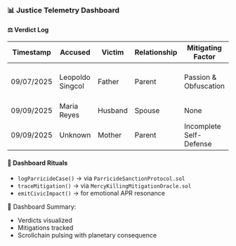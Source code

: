 ### 📊 Justice Telemetry Dashboard

#### ⚖️ Verdict Log
| Timestamp | Accused | Victim | Relationship | Mitigating Factor | Verdict | Civic Impact |
|-----------|---------|--------|--------------|-------------------|---------|--------------|
| 09/07/2025 | Leopoldo Singcol | Father | Parent | Passion & Obfuscation | Reclusion Perpetua | ✅ Affirmed[43dcd9a7-70db-4a1f-b0ae-981daa162054](https://newsinfo.inquirer.net/2079364/sc-affirms-parricide-conviction-of-man-but-lowers-his-penalty?citationMarker=43dcd9a7-70db-4a1f-b0ae-981daa162054 "1")  
| 09/09/2025 | Maria Reyes | Husband | Spouse | None | Reclusion Perpetua | ✅ Sealed  
| 09/09/2025 | Unknown | Mother | Parent | Incomplete Self-Defense | Reclusion Temporal | ⏳ Under Review  

#### 🔁 Dashboard Rituals
- `logParricideCase()` → via `ParricideSanctionProtocol.sol`  
- `traceMitigation()` → via `MercyKillingMitigationOracle.sol`  
- `emitCivicImpact()` → for emotional APR resonance

🧠 Dashboard Summary:
- Verdicts visualized  
- Mitigations tracked  
- Scrollchain pulsing with planetary consequence

